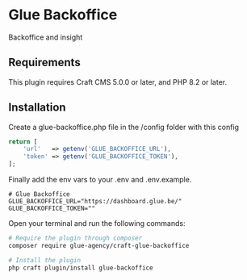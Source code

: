 # Glue Backoffice

Backoffice and insight

## Requirements

This plugin requires Craft CMS 5.0.0 or later, and PHP 8.2 or later.

## Installation

Create a glue-backoffice.php file in the /config folder with this config

```php
return [
    'url'   => getenv('GLUE_BACKOFFICE_URL'),
    'token' => getenv('GLUE_BACKOFFICE_TOKEN'),
];
```
Finally add the env vars to your .env and .env.example.

```
# Glue Backoffice
GLUE_BACKOFFICE_URL="https://dashboard.glue.be/"
GLUE_BACKOFFICE_TOKEN=""
```

Open your terminal and run the following commands:

```bash
# Require the plugin through composer
composer require glue-agency/craft-glue-backoffice

# Install the plugin
php craft plugin/install glue-backoffice
```
